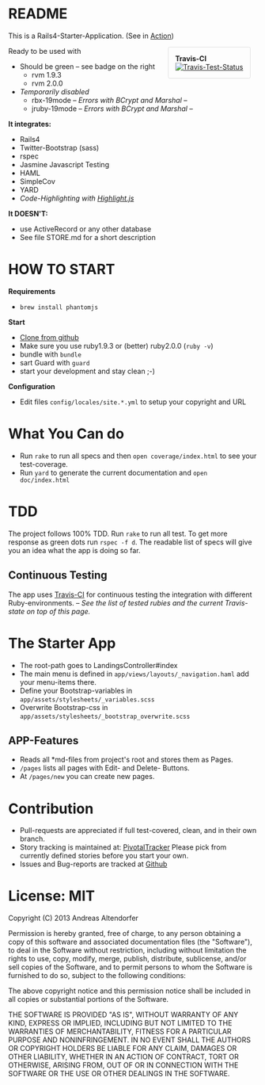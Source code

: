 README
======

This is a Rails4-Starter-Application.
(See in [Action](http://yarb.iboard.cc/))

<div style='float: right; padding: 1em; margin-right: 1em; border: 1px solid #ddd; border-radius: 0.25em; '>
<strong>Travis-CI</strong><br/>
<a href='https://travis-ci.org/iboard/yarb'><img src='https://travis-ci.org/iboard/yarb.png' alt='Travis-Test-Status'/></a>
</div>

Ready to be used with

  * Should be green – see badge on the right
    * rvm 1.9.3
    * rvm 2.0.0
  * _Temporarily disabled_
    * rbx-19mode – _Errors with BCrypt and Marshal_ –
    * jruby-19mode – _Errors with BCrypt and Marshal_ –

**It integrates:**

  * Rails4
  * Twitter-Bootstrap (sass) 
  * rspec
  * Jasmine Javascript Testing
  * HAML
  * SimpleCov
  * YARD
  * _Code-Highlighting with
    [Highlight.js](https://github.com/isagalaev/highlight.js)_

**It DOESN'T:**

  * use ActiveRecord or any other database
  * See file STORE.md for a short description

HOW TO START
============

**Requirements**

  * `brew install phantomjs`

**Start**

  * [Clone from github](https://github.com/iboard/yarb)
  * Make sure you use ruby1.9.3 or (better) ruby2.0.0 (`ruby -v`)
  * bundle with `bundle`
  * sart Guard with `guard`
  * start your development and stay clean ;-)

**Configuration**

  * Edit files `config/locales/site.*.yml` to setup your copyright and URL

What You Can do
===============

  * Run `rake` to run all specs and then `open coverage/index.html` to see your test-coverage.
  * Run `yard` to generate the current documentation and `open doc/index.html`

TDD
===

The project follows 100% TDD. Run `rake` to run all test.
To get more response as green dots run `rspec -f d`. The readable list
of specs will give you an idea what the app is doing so far.

Continuous Testing
------------------

The app uses [Travis-CI](https://travis-ci.org/iboard/yarb) for continuous testing
the integration with different Ruby-environments. – _See the list of
tested rubies and the current Travis-state on top of this page._

The Starter App
===============

  * The root-path goes to LandingsController#index
  * The main menu is defined in `app/views/layouts/_navigation.haml` add your menu-items there.
  * Define your Bootstrap-variables in `app/assets/stylesheets/_variables.scss`
  * Overwrite Bootstrap-css in `app/assets/stylesheets/_bootstrap_overwrite.scss`
  
APP-Features
------------

  * Reads all *md-files from project's root and stores them as Pages.
  * `/pages` lists all pages with Edit- and Delete- Buttons.
  * At `/pages/new` you can create new pages.

Contribution
============
  
  * Pull-requests are appreciated if full test-covered, clean, and in
    their own branch.
  * Story tracking is maintained at:
    [PivotalTracker](https://www.pivotaltracker.com/projects/891652/overview)
    Please pick from currently defined stories before you start your
    own.
  * Issues and Bug-reports are tracked at 
    [Github](https://github.com/iboard/yarb/issues)


License: MIT
============

Copyright (C) 2013 Andreas Altendorfer

Permission is hereby granted, free of charge, to any person obtaining
a copy of this software and associated documentation files (the "Software"),
to deal in the Software without restriction, including without limitation
the rights to use, copy, modify, merge, publish, distribute, sublicense,
and/or sell copies of the Software, and to permit persons to whom the 
Software is furnished to do so, subject to the following conditions:

The above copyright notice and this permission notice shall be included
in all copies or substantial portions of the Software.

THE SOFTWARE IS PROVIDED "AS IS", WITHOUT WARRANTY OF ANY KIND,
EXPRESS OR IMPLIED, INCLUDING BUT NOT LIMITED TO THE WARRANTIES
OF MERCHANTABILITY, FITNESS FOR A PARTICULAR PURPOSE AND NONINFRINGEMENT.
IN NO EVENT SHALL THE AUTHORS OR COPYRIGHT HOLDERS BE LIABLE FOR ANY CLAIM,
DAMAGES OR OTHER LIABILITY, WHETHER IN AN ACTION OF CONTRACT,
TORT OR OTHERWISE, ARISING FROM, OUT OF OR IN CONNECTION WITH THE SOFTWARE
OR THE USE OR OTHER DEALINGS IN THE SOFTWARE.


